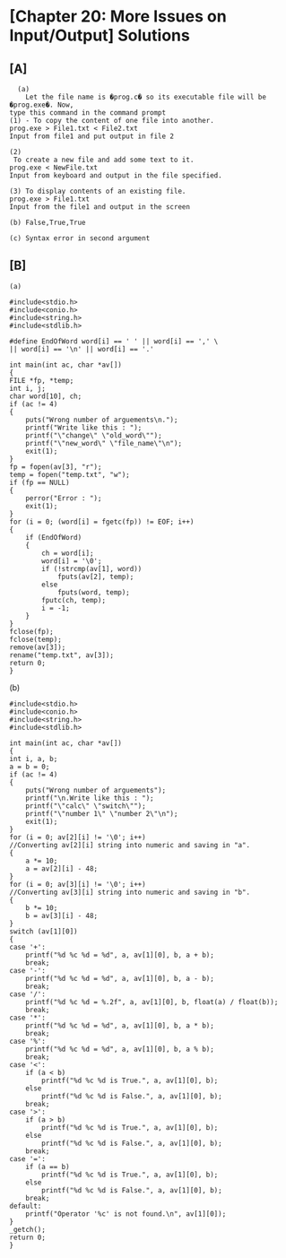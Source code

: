 # [Chapter 20: More Issues on Input/Output] Solutions

## [A]
  
      (a)	
        Let the file name is �prog.c� so its executable file will be �prog.exe�. Now,
	type this command in the command prompt
	(1) - To copy the content of one file into another.
	prog.exe > File1.txt < File2.txt
	Input from file1 and put output in file 2

	(2)
	 To create a new file and add some text to it.
	prog.exe < NewFile.txt
	Input from keyboard and output in the file specified.

	(3) To display contents of an existing file.
	prog.exe > File1.txt
	Input from the file1 and output in the screen
    
    (b) False,True,True
    
    (c) Syntax error in second argument

## [B]
    (a)
    
 	#include<stdio.h>
	#include<conio.h>
	#include<string.h>
	#include<stdlib.h>

	#define EndOfWord word[i] == ' ' || word[i] == ',' \
	|| word[i] == '\n' || word[i] == '.'

	int main(int ac, char *av[])
	{
	FILE *fp, *temp;
	int i, j;
	char word[10], ch;
	if (ac != 4)
	{
		puts("Wrong number of arguements\n.");
		printf("Write like this : ");
		printf("\"change\" \"old_word\"");
		printf("\"new_word\" \"file_name\"\n");
		exit(1);
	}
	fp = fopen(av[3], "r");
	temp = fopen("temp.txt", "w");
	if (fp == NULL)
	{
		perror("Error : ");
		exit(1);
	}
	for (i = 0; (word[i] = fgetc(fp)) != EOF; i++)
	{
		if (EndOfWord)
		{
			ch = word[i];
			word[i] = '\0';
			if (!strcmp(av[1], word))
				fputs(av[2], temp);
			else
				fputs(word, temp);
			fputc(ch, temp);
			i = -1;
		}
	}
	fclose(fp);
	fclose(temp);
	remove(av[3]);
	rename("temp.txt", av[3]);
	return 0;
	}
(b)

	#include<stdio.h>
	#include<conio.h>
	#include<string.h>
	#include<stdlib.h>

	int main(int ac, char *av[])
	{
	int i, a, b;
	a = b = 0;
	if (ac != 4)
	{
		puts("Wrong number of arguements");
		printf("\n.Write like this : ");
		printf("\"calc\" \"switch\"");
		printf("\"number 1\" \"number 2\"\n");
		exit(1);
	}
	for (i = 0; av[2][i] != '\0'; i++)
	//Converting av[2][i] string into numeric and saving in "a".
	{
		a *= 10;
		a = av[2][i] - 48;
	}
	for (i = 0; av[3][i] != '\0'; i++)
	//Converting av[3][i] string into numeric and saving in "b".
	{
		b *= 10;
		b = av[3][i] - 48;
	}
	switch (av[1][0])
	{
	case '+':
		printf("%d %c %d = %d", a, av[1][0], b, a + b);
		break;
	case '-':
		printf("%d %c %d = %d", a, av[1][0], b, a - b);
		break;
	case '/':
		printf("%d %c %d = %.2f", a, av[1][0], b, float(a) / float(b));
		break;
	case '*':
		printf("%d %c %d = %d", a, av[1][0], b, a * b);
		break;
	case '%':
		printf("%d %c %d = %d", a, av[1][0], b, a % b);
		break;
	case '<':
		if (a < b)
			printf("%d %c %d is True.", a, av[1][0], b);
		else
			printf("%d %c %d is False.", a, av[1][0], b);
		break;
	case '>':
		if (a > b)
			printf("%d %c %d is True.", a, av[1][0], b);
		else
			printf("%d %c %d is False.", a, av[1][0], b);
		break;
	case '=':
		if (a == b)
			printf("%d %c %d is True.", a, av[1][0], b);
		else
			printf("%d %c %d is False.", a, av[1][0], b);
		break;
	default:
		printf("Operator '%c' is not found.\n", av[1][0]);
	}
	_getch();
	return 0;
	}
